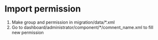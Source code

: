 # Import permission

1. Make group and permission in migration/data/*.xml
2. Go to dashboard/administrator/component/*/comnent_name.xml to fill new permission